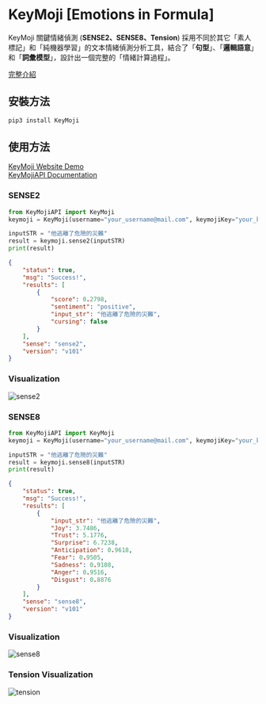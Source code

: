 # KeyMoji [Emotions in Formula]

KeyMoji 關鍵情緒偵測 (**SENSE2、SENSE8、Tension**) 採用不同於其它「素人標記」和「純機器學習」的文本情緒偵測分析工具，結合了「**句型**」、「**邏輯語意**」和「**詞彙模型**」，設計出一個完整的「情緒計算過程」。

[完整介紹](https://api.droidtown.co/document/#KeyMoji)

## 安裝方法

```sh
pip3 install KeyMoji
```

## 使用方法
[KeyMoji Website Demo](https://api.droidtown.co/#keymoji)  
[KeyMojiAPI Documentation](https://api.droidtown.co/KeyMoji/document/)

### SENSE2
```python
from KeyMojiAPI import KeyMoji
keymoji = KeyMoji(username="your_username@mail.com", keymojiKey="your_keymoji_key")

inputSTR = "他逃離了危險的災難"
result = keymoji.sense2(inputSTR)
print(result)
```

```json
{
    "status": true,
    "msg": "Success!",
    "results": [
        {
            "score": 0.2798,
            "sentiment": "positive",
            "input_str": "他逃離了危險的災難",
            "cursing": false
        }
    ],
    "sense": "sense2",
    "version": "v101"
}
```

### Visualization

![sense2](https://www.droidtown.co/static/public_img/sense2.png)

### SENSE8
```python
from KeyMojiAPI import KeyMoji
keymoji = KeyMoji(username="your_username@mail.com", keymojiKey="your_keymoji_key")

inputSTR = "他逃離了危險的災難"
result = keymoji.sense8(inputSTR)
print(result)
```

```json
{
    "status": true,
    "msg": "Success!",
    "results": [
        {
            "input_str": "他逃離了危險的災難",
            "Joy": 3.7486,
            "Trust": 5.1776,
            "Surprise": 6.7238,
            "Anticipation": 0.9618,
            "Fear": 0.9505,
            "Sadness": 0.9108,
            "Anger": 0.9516,
            "Disgust": 0.8876
        }
    ],
    "sense": "sense8",
    "version": "v101"
}
```

### Visualization

![sense8](https://www.droidtown.co/static/public_img/sense8.png)


### Tension Visualization

![tension](https://www.droidtown.co/static/public_img/tension.png)